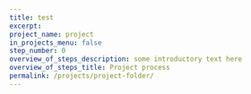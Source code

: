 ```yaml
---
title: test
excerpt:
project_name: project
in_projects_menu: false
step_number: 0
overview_of_steps_description: some introductory text here
overview_of_steps_title: Project process
permalink: /projects/project-folder/
---
```

